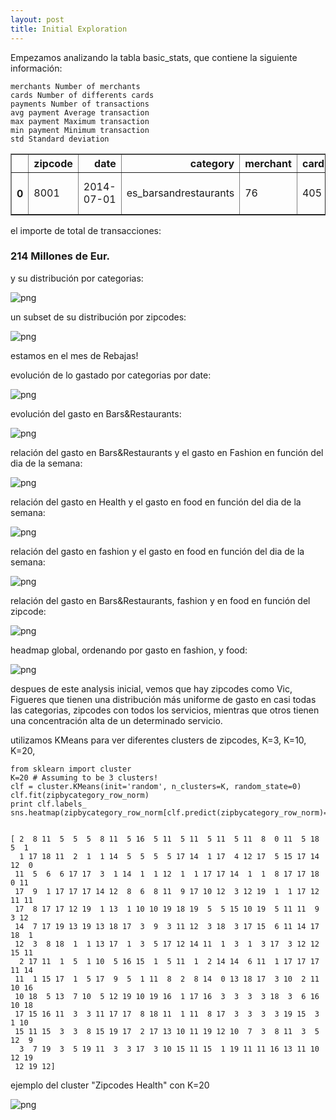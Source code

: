 ```yaml
---
layout: post
title: Initial Exploration
---
```


Empezamos analizando la tabla basic_stats, que contiene la siguiente información:

    merchants Number of merchants 
    cards Number of differents cards 
    payments Number of transactions 
    avg payment Average transaction 
    max payment Maximum transaction 
    min payment Minimum transaction 
    std Standard deviation    

<div>
<table border="1" class="dataframe" >
  <thead>
    <tr style="text-align: right;">
      <th></th>
      <th>zipcode</th>
      <th>date</th>
      <th>category</th>
      <th>merchant</th>
      <th>card</th>
      <th>payment</th>
      <th>avg</th>
      <th>max</th>
      <th>min</th>
      <th>std</th>
      <th>amount</th>
      <th>avgpaybymerch</th>
      <th>amountbymerch</th>
      <th>avgReppays</th>
      <th>weekday</th>
      <th>day</th>
    </tr>
  </thead>
  <tbody>
    <tr>
      <th>0</th>
      <td>8001</td>
      <td>2014-07-01</td>
      <td>es_barsandrestaurants</td>
      <td>76</td>
      <td>405</td>
      <td>410</td>
      <td>27.28</td>
      <td>600</td>
      <td>0.1</td>
      <td>47.253606</td>
      <td>11184.8</td>
      <td>5.394737</td>
      <td>147.168421</td>
      <td>1.012346</td>
      <td>1</td>
      <td>01-Tue</td>
    </tr>
  </tbody>
</table>
</div>


el importe de total de transacciones:

<h3>214 Millones de Eur.</h3>


y su distribución por categorias:

![png](/assets/2015-07-11-Initial-Exploration/output_5_0.png)


un subset de su distribución por zipcodes:


![png](/assets/2015-07-11-Initial-Exploration/output_6_1.png)

estamos en el mes de Rebajas!

evolución de lo gastado por categorias por date:


![png](/assets/2015-07-11-Initial-Exploration/output_8_1.png)



evolución del gasto en Bars&Restaurants:



![png](/assets/2015-07-11-Initial-Exploration/output_9_1.png)



    
relación del gasto en Bars&Restaurants y el gasto en Fashion en función del dia de la semana:


![png](/assets/2015-07-11-Initial-Exploration/output_13_0.png)


relación del gasto en Health y el gasto en food en función del dia de la semana:

![png](/assets/2015-07-11-Initial-Exploration/output_14_0.png)


relación del gasto en fashion y el gasto en food en función del dia de la semana:

![png](/assets/2015-07-11-Initial-Exploration/output_15_0.png)


relación del gasto en Bars&Restaurants, fashion y  en food en función del zipcode:


![png](/assets/2015-07-11-Initial-Exploration/output_21_1.png)

headmap global, ordenando por gasto en fashion, y food:


![png](/assets/2015-07-11-Initial-Exploration/output_22_1.png)


despues de este analysis inicial, vemos que hay zipcodes como Vic, Figueres que tienen una distribución más uniforme de gasto en casi todas las categorias, zipcodes con todos los servicios, mientras que otros tienen una concentración alta de un determinado servicio.

utilizamos KMeans para ver diferentes clusters de zipcodes, K=3, K=10, K=20,

    from sklearn import cluster
    K=20 # Assuming to be 3 clusters!
    clf = cluster.KMeans(init='random', n_clusters=K, random_state=0)
    clf.fit(zipbycategory_row_norm)
    print clf.labels_
    sns.heatmap(zipbycategory_row_norm[clf.predict(zipbycategory_row_norm)==0])
    

    [ 2  8 11  5  5  5  8 11  5 16  5 11  5 11  5 11  5 11  8  0 11  5 18  5  1
      1 17 18 11  2  1  1 14  5  5  5  5 17 14  1 17  4 12 17  5 15 17 14 12  0
     11  5  6  6 17 17  3  1 14  1  1 12  1  1 17 17 14  1  1  8 17 17 18  0 11
     17  9  1 17 17 17 14 12  8  6  8 11  9 17 10 12  3 12 19  1  1 17 12 11 11
     17  8 17 17 12 19  1 13  1 10 10 19 18 19  5  5 15 10 19  5 11 11  9  3 12
     14  7 17 19 13 19 13 18 17  3  9  3 11 12  3 18  3 17 15  6 11 14 17 18  1
     12  3  8 18  1  1 13 17  1  3  5 17 12 14 11  1  3  1  3 17  3 12 12 15 11
      2 17 11  1  5  1 10  5 16 15  1  5 11  1  2 14 14  6 11  1 17 17 17 11 14
     11  1 15 17  1  5 17  9  5  1 11  8  2  8 14  0 13 18 17  3 10  2 11 10 16
     10 18  5 13  7 10  5 12 19 10 19 16  1 17 16  3  3  3  3 18  3  6 16 10 18
     17 15 16 11  3  3 11 17 17  8 18 11  1 11  8 17  3  3  3  3 19 15  3  1 10
     15 11 15  3  3  8 15 19 17  2 17 13 10 11 19 12 10  7  3  8 11  3  5 12  9
      3  7 19  3  5 19 11  3  3 17  3 10 15 11 15  1 19 11 11 16 13 11 10 12 19
     12 19 12]

ejemplo del cluster "Zipcodes Health" con K=20

![png](/assets/2015-07-11-Initial-Exploration/output_23_2.png)






   
